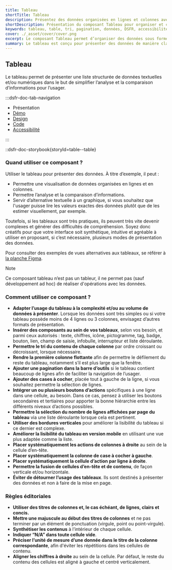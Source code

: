 ```yaml
---
title: Tableau
shortTitle: Tableau
description: Présentez des données organisées en lignes et colonnes avec le composant Tableau, pensé pour faciliter la lisibilité, la comparaison et la manipulation de contenus structurés dans vos interfaces.
shortDescription: Présentation du composant Tableau pour organiser et comparer des données.
keywords: tableau, table, tri, pagination, données, DSFR, accessibilité, lignes, colonnes, affichage structuré, composant, visualisation
cover: ./_asset/cover/cover.png
excerpt: Le composant Tableau permet d’organiser des données sous forme de lignes et colonnes, facilitant la lecture, la comparaison et la sélection d’informations. Il prend en charge le tri, la pagination et l’intégration de composants interactifs.
summary: Le tableau est conçu pour présenter des données de manière claire et structurée. Il prend en charge les fonctionnalités de tri, pagination, sélection de lignes et intégration de composants variés (boutons, liens, champs de saisie…). Il propose plusieurs états (par défaut, sélectionné) et tailles d’affichage (SM, MD, LG) selon le contexte. Bien que non personnalisable dans son ensemble, il permet de personnaliser les composants qu’il intègre. Son usage est recommandé pour des données complexes ou nombreuses, tout en restant attentif à la lisibilité sur tous les formats d’écran.
---
```


## Tableau

Le tableau permet de présenter une liste structurée de données textuelles et/ou numériques dans le but de simplifier l’analyse et la comparaison d’informations pour l’usager.

:::dsfr-doc-tab-navigation

- Présentation
- [Démo](./demo/index.md)
- [Design](./design/index.md)
- [Code](./code/index.md)
- [Accessibilité](./accessibility/index.md)

:::

::dsfr-doc-storybook{storyId=table--table}

### Quand utiliser ce composant ?

Utiliser le tableau pour présenter des données. À titre d’exemple, il peut :

- Permettre une visualisation de données organisées en lignes et en colonnes.
- Permettre l’analyse et la comparaison d’informations.
- Servir d’alternative textuelle à un graphique, si vous souhaitez que l'usager puisse lire les valeurs exactes des données plutôt que de les estimer visuellement, par exemple.

Toutefois, si les tableaux sont très pratiques, ils peuvent très vite devenir complexes et générer des difficultés de compréhension. Soyez donc créatifs pour que votre interface soit synthétique, intuitive et agréable à utiliser en proposant, si c’est nécessaire, plusieurs modes de présentation des données.

Pour consulter des exemples de vues alternatives aux tableaux, se référer à [la planche Figma](https://www.figma.com/design/uVVICt7kJ1n4dzJ6t8x1uL/DSFR---Composants---v1.12.0?node-id=29382-10540&t=cJHK2fZAoZxn4ck2-1).

> [!NOTE]
> Ce composant tableau n’est pas un tableur, il ne permet pas (sauf développement ad hoc) de réaliser d'opérations avec les données.

### Comment utiliser ce composant ?

- **Adapter l’usage du tableau à la complexité et/ou au volume de données à présenter**. Lorsque les données sont très simples ou si votre tableau possède moins de 4 lignes ou 3 colonnes, envisagez d’autres formats de présentation.
- **Insérer des composants au sein de vos tableaux**, selon vos besoin, et parmi ceux autorisés : texte, chiffres, icône, pictogramme, tag, badge, bouton, lien, champ de saisie, infobulle, interrupteur et liste déroulante.
- **Permettre le tri du contenu de chaque colonne** par ordre croissant ou décroissant, lorsque nécessaire.
- **Rendre la première colonne flottante** afin de permettre le défilement du reste du tableau, notamment s’il est plus large que la fenêtre.
- **Ajouter une pagination dans la barre d’outils** si le tableau contient beaucoup de lignes afin de faciliter la navigation de l’usager.
- **Ajouter des cases à cocher**, placée tout à gauche de la ligne, si vous souhaitez permettre la sélection de lignes.
- **Intégrer un ou plusieurs boutons d’actions** spécifiques à une ligne dans une cellule, au besoin. Dans ce cas, pensez à utiliser les boutons secondaires et tertiaires pour apporter la bonne hiérarchie entre les différents niveaux d’actions possibles.
- **Permettre la sélection du nombre de lignes affichées par page du tableau** via une liste déroulante lorsque cela est pertinent.
- **Utiliser des bordures verticales** pour améliorer la lisibilité du tableau si ce dernier est complexe.
- **Améliorer la lisibilité du tableau en version mobile** en utilisant une vue plus adaptée comme la liste.
- **Placer systématiquement les actions de colonnes à droite** au sein de la cellule d’en-tête.
- **Placer systématiquement la colonne de case à cocher à gauche**.
- **Placer systématiquement la cellule d’action par ligne à droite**.
- **Permettre la fusion de cellules d’en-tête et de contenu**, de façon verticale et/ou horizontale.
- **Éviter de détourner l’usage des tableaux**. Ils sont destinés à présenter des données et non à faire de la mise en page.

### Règles éditoriales

- **Utiliser des titres de colonnes et, le cas échéant, de lignes, clairs et concis.**
- **Mettre une majuscule au début des titres de colonnes** et ne pas terminer par un élément de ponctuation (virgule, point ou point-virgule).
- **Synthétiser les contenus** à l’intérieur de chaque cellule.
- **Indiquer “N/A” dans toute cellule vide**.
- **Préciser l’unité de mesure d’une donnée dans le titre de la colonne correspondante**, afin d'éviter les répétitions dans les cellules de contenu.
- **Aligner les chiffres à droite** au sein de la cellule. Par défaut, le reste du contenu des cellules est aligné à gauche et centré verticalement.
